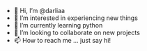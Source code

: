 - 👋 Hi, I’m @darliaa
- 👀 I’m interested in experiencing new things
- 🌱 I’m currently learning python
- 💞️ I’m looking to collaborate on new projects
- 📫 How to reach me ... just say hi!

<!---
darliaa/darliaa is a ✨ special ✨ repository because its `README.md` (this file) appears on your GitHub profile.
You can click the Preview link to take a look at your changes.
--->
